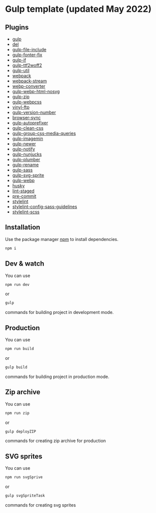 # Gulp template (updated May 2022)

## Plugins
- [gulp](https://gulpjs.com/)
- [del](https://www.npmjs.com/package/del)
- [gulp-file-include](https://www.npmjs.com/package/gulp-file-include)
- [gulp-fonter-fix](https://www.npmjs.com/package/gulp-fonter-fix)
- [gulp-if](https://www.npmjs.com/package/gulp-if)
- [gulp-ttf2woff2](https://www.npmjs.com/package/gulp-ttf2woff2)
- [gulp-util](https://www.npmjs.com/package/gulp-util)
- [webpack](https://www.npmjs.com/package/webpack)
- [webpack-stream](https://www.npmjs.com/package/webpack-stream)
- [webp-converter](https://www.npmjs.com/package/webp-converter)
- [gulp-webp-html-nosvg](https://www.npmjs.com/package/gulp-webp-html-nosvg)
- [gulp-zip](https://www.npmjs.com/package/gulp-zip)
- [gulp-webpcss](https://www.npmjs.com/package/gulp-webpcss)
- [vinyl-ftp](https://www.npmjs.com/package/vinyl-ftp)
- [gulp-version-number](https://www.npmjs.com/package/gulp-version-number)
- [browser-sync](https://browsersync.io/)
- [gulp-autoprefixer](https://www.npmjs.com/package/gulp-autoprefixer)
- [gulp-clean-css](https://www.npmjs.com/package/gulp-clean-css)
- [gulp-group-css-media-queries](https://www.npmjs.com/package/gulp-group-css-media-queries)
- [gulp-imagemin](https://www.npmjs.com/package/gulp-imagemin)
- [gulp-newer](https://www.npmjs.com/package/gulp-newer)
- [gulp-notify](https://www.npmjs.com/package/gulp-notify)
- [gulp-nunjucks](https://www.npmjs.com/package/gulp-nunjucks)
- [gulp-plumber](https://www.npmjs.com/package/gulp-plumber)
- [gulp-rename](https://www.npmjs.com/package/gulp-rename)
- [gulp-sass](https://www.npmjs.com/package/gulp-sass)
- [gulp-svg-sprite](https://www.npmjs.com/package/gulp-svg-sprite)
- [gulp-webp](https://www.npmjs.com/package/gulp-webp)
- [husky](https://www.npmjs.com/package/husky)
- [lint-staged](https://www.npmjs.com/package/lint-staged)
- [pre-commit](https://www.npmjs.com/package/pre-commit)
- [stylelint](https://www.npmjs.com/package/stylelint)
- [stylelint-config-sass-guidelines](https://www.npmjs.com/package/stylelint-config-sass-guidelines)
- [stylelint-scss](https://www.npmjs.com/package/stylelint-scss)

## Installation
Use the package manager [npm](https://www.npmjs.com/) to install dependencies.
```bash
npm i
```

## Dev & watch
You can use
```bash
npm run dev
```

or

```bash
gulp
```
commands for building project in development mode.

## Production 
You can use
```bash
npm run build
```

or

```bash
gulp build
```
commands for building project in production mode.

## Zip archive 
You can use
```bash
npm run zip
```

or

```bash
gulp deployZIP
```
commands for creating zip archive for production

## SVG sprites 
You can use
```bash
npm run svgSprive
```

or

```bash
gulp svgSpriteTask
```
commands for creating svg sprites